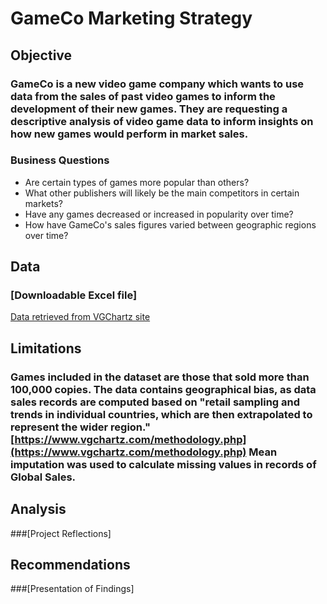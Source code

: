 # GameCo Marketing Strategy

## **Objective**
### GameCo is a new video game company which wants to use data from the sales of past video games to inform the development of their new games. They are requesting a descriptive analysis of video game data to inform insights on how new games would perform in market sales.

### Business Questions
- Are certain types of games more popular than others?
- What other publishers will likely be the main competitors in certain markets?
- Have any games decreased or increased in popularity over time?
- How have GameCo's sales figures varied between geographic regions over time?

## **Data**
### [Downloadable Excel file]
[Data retrieved from VGChartz site](https://www.vgchartz.com/)

## **Limitations**
### Games included in the dataset are those that sold more than 100,000 copies. The data contains geographical bias, as data sales records are computed based on "retail sampling and trends in individual countries, which are then extrapolated to represent the wider region." [https://www.vgchartz.com/methodology.php](https://www.vgchartz.com/methodology.php) Mean imputation was used to calculate missing values in records of Global Sales.

## **Analysis**
###[Project Reflections]

## **Recommendations**
###[Presentation of Findings]


